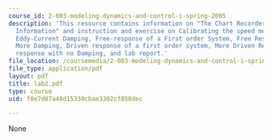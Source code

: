 ```yaml
---
course_id: 2-003-modeling-dynamics-and-control-i-spring-2005
description: 'This resource contains information on "The Chart Recorder: Background
  Information" and instruction and exercise on Calibrating the speed measurement,
  Eddy-Current Damping, Free-response of a First order System, Free Response with
  More Damping, Driven response of a first order system, More Driven Response, Free
  response with no Damping, and lab report.'
file_location: /coursemedia/2-003-modeling-dynamics-and-control-i-spring-2005/f8e7d07a48d15330cbae3302cf858dec_lab2.pdf
file_type: application/pdf
layout: pdf
title: lab2.pdf
type: course
uid: f8e7d07a48d15330cbae3302cf858dec

---
```

None